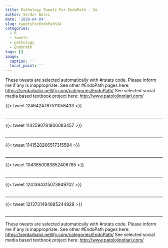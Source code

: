 ```yaml
---
title: Pathology Tweets For EndoPath - 24
author: Serdar Balci
date: '2020-04-04'
slug: tweetsForEndoPath24
categories:
  - R
  - tweets
  - pathology
  - EndoPath
tags: []
image:
  caption: ''
  focal_point: ''
---
```



These tweets are selected automatically with #rstats code. Please inform me if any is inappropriate.
See other #EndoPath pages here: https://serdarbalci.netlify.com/categories/EndoPath/ 
See selected social media based textbook project here: http://www.patolojinotlari.com/

{{< tweet 1246424787511058433 >}}
<br>
<br>
<hr>
{{< tweet 1142590781800083457 >}}
<br>
<br>
<hr>
{{< tweet 1141528266517315584 >}}
<br>
<br>
<hr>
{{< tweet 1043650083852406785 >}}
<br>
<br>
<hr>
{{< tweet 1241364315073949702 >}}
<br>
<br>
<hr>
{{< tweet 1213731494885244928 >}}
<br>
<br>
<hr>


These tweets are selected automatically with #rstats code. Please inform me if any is inappropriate.
See other #EndoPath pages here: https://serdarbalci.netlify.com/categories/EndoPath/ 
See selected social media based textbook project here: http://www.patolojinotlari.com/
